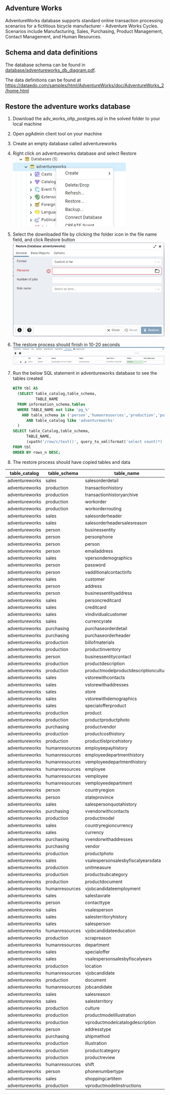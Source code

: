 ## Adventure Works

AdventureWorks database supports standard online transaction processing scenarios for a fictitious bicycle manufacturer - Adventure Works Cycles. Scenarios include Manufacturing, Sales, Purchasing, Product Management, Contact Management, and Human Resources.

## Schema and data definitions 

The database schema can be found in [database/adventureworks_db_diagram.pdf](database/adventureworks_db_diagram.pdf).

The data definitions can be found at https://dataedo.com/samples/html/AdventureWorks/doc/AdventureWorks_2/home.html

## Restore the adventure works database

 1. Download the adv_works_oltp_postgres.sql in the solved folder to your local machine
 2. Open pgAdmin client tool on your machine
 3. Create an empty database called adventureworks
 4. Right click on adventureworks database and select Restore
 ![](images/adv-works-restore-1.png)
 5. Select the downloaded file by clicking the folder icon in the file name field, and click Restore button
 ![](images/adv-works-restore-2.png)
 6. The restore process should finish in 10-20 seconds
 ![](images/adv-works-restore-3.png)
 7. Run the below SQL statement in adventureworks database to see the tables created

    ```sql
    WITH tbl AS
      (SELECT table_catalog,table_schema,
              TABLE_NAME
      FROM information_schema.tables
      WHERE TABLE_NAME not like 'pg_%'
        AND table_schema in ('person','humanresources','production','purchasing','sales')
          AND table_catalog like 'adventureworks'
      )
    SELECT table_Catalog,table_schema,
          TABLE_NAME,
          (xpath('/row/c/text()', query_to_xml(format('select count(*) as c from %I.%I', table_schema, TABLE_NAME), FALSE, TRUE, '')))[1]::text::int AS rows_n
    FROM tbl
    ORDER BY rows_n DESC;
    ```

  8. The restore process should have copied tables and data

  | table_catalog | table_schema | table_name | rows_n |
| --- | --- | --- | --- |
| adventureworks | sales | salesorderdetail | 121317 |
| adventureworks | production | transactionhistory | 113443 |
| adventureworks | production | transactionhistoryarchive | 89253 |
| adventureworks | production | workorder | 72591 |
| adventureworks | production | workorderrouting | 67131 |
| adventureworks | sales | salesorderheader | 31465 |
| adventureworks | sales | salesorderheadersalesreason | 27647 |
| adventureworks | person | businessentity | 20777 |
| adventureworks | person | personphone | 19972 |
| adventureworks | person | person | 19972 |
| adventureworks | person | emailaddress | 19972 |
| adventureworks | sales | vpersondemographics | 19972 |
| adventureworks | person | password | 19972 |
| adventureworks | person | vadditionalcontactinfo | 19972 |
| adventureworks | sales | customer | 19820 |
| adventureworks | person | address | 19614 |
| adventureworks | person | businessentityaddress | 19614 |
| adventureworks | sales | personcreditcard | 19118 |
| adventureworks | sales | creditcard | 19118 |
| adventureworks | sales | vindividualcustomer | 18508 |
| adventureworks | sales | currencyrate | 13532 |
| adventureworks | purchasing | purchaseorderdetail | 8845 |
| adventureworks | purchasing | purchaseorderheader | 4012 |
| adventureworks | production | billofmaterials | 2679 |
| adventureworks | production | productinventory | 1069 |
| adventureworks | person | businessentitycontact | 909 |
| adventureworks | production | productdescription | 762 |
| adventureworks | production | productmodelproductdescriptionculture | 762 |
| adventureworks | sales | vstorewithcontacts | 753 |
| adventureworks | sales | vstorewithaddresses | 712 |
| adventureworks | sales | store | 701 |
| adventureworks | sales | vstorewithdemographics | 701 |
| adventureworks | sales | specialofferproduct | 538 |
| adventureworks | production | product | 504 |
| adventureworks | production | productproductphoto | 504 |
| adventureworks | purchasing | productvendor | 460 |
| adventureworks | production | productcosthistory | 395 |
| adventureworks | production | productlistpricehistory | 395 |
| adventureworks | humanresources | employeepayhistory | 316 |
| adventureworks | humanresources | employeedepartmenthistory | 296 |
| adventureworks | humanresources | vemployeedepartmenthistory | 296 |
| adventureworks | humanresources | employee | 290 |
| adventureworks | humanresources | vemployee | 290 |
| adventureworks | humanresources | vemployeedepartment | 290 |
| adventureworks | person | countryregion | 238 |
| adventureworks | person | stateprovince | 181 |
| adventureworks | sales | salespersonquotahistory | 163 |
| adventureworks | purchasing | vvendorwithcontacts | 156 |
| adventureworks | production | productmodel | 128 |
| adventureworks | sales | countryregioncurrency | 109 |
| adventureworks | sales | currency | 105 |
| adventureworks | purchasing | vvendorwithaddresses | 104 |
| adventureworks | purchasing | vendor | 104 |
| adventureworks | production | productphoto | 101 |
| adventureworks | sales | vsalespersonsalesbyfiscalyearsdata | 48 |
| adventureworks | production | unitmeasure | 38 |
| adventureworks | production | productsubcategory | 37 |
| adventureworks | production | productdocument | 32 |
| adventureworks | humanresources | vjobcandidateemployment | 30 |
| adventureworks | sales | salestaxrate | 29 |
| adventureworks | person | contacttype | 20 |
| adventureworks | sales | vsalesperson | 17 |
| adventureworks | sales | salesterritoryhistory | 17 |
| adventureworks | sales | salesperson | 17 |
| adventureworks | humanresources | vjobcandidateeducation | 16 |
| adventureworks | production | scrapreason | 16 |
| adventureworks | humanresources | department | 16 |
| adventureworks | sales | specialoffer | 16 |
| adventureworks | sales | vsalespersonsalesbyfiscalyears | 14 |
| adventureworks | production | location | 14 |
| adventureworks | humanresources | vjobcandidate | 13 |
| adventureworks | production | document | 13 |
| adventureworks | humanresources | jobcandidate | 13 |
| adventureworks | sales | salesreason | 10 |
| adventureworks | sales | salesterritory | 10 |
| adventureworks | production | culture | 8 |
| adventureworks | production | productmodelillustration | 7 |
| adventureworks | production | vproductmodelcatalogdescription | 6 |
| adventureworks | person | addresstype | 6 |
| adventureworks | purchasing | shipmethod | 5 |
| adventureworks | production | illustration | 5 |
| adventureworks | production | productcategory | 4 |
| adventureworks | production | productreview | 4 |
| adventureworks | humanresources | shift | 3 |
| adventureworks | person | phonenumbertype | 3 |
| adventureworks | sales | shoppingcartitem | 3 |
| adventureworks | production | vproductmodelinstructions | 0 |
